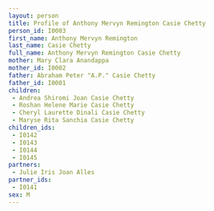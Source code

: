 ```yaml
---
layout: person
title: Profile of Anthony Mervyn Remington Casie Chetty
person_id: I0003
first_name: Anthony Mervyn Remington
last_name: Casie Chetty
full_name: Anthony Mervyn Remington Casie Chetty
mother: Mary Clara Anandappa
mother_id: I0002
father: Abraham Peter "A.P." Casie Chetty
father_id: I0001
children:
 - Andrea Shiromi Joan Casie Chetty
 - Roshan Helene Marie Casie Chetty
 - Cheryl Laurette Dinali Casie Chetty
 - Maryse Rita Sanchia Casie Chetty
children_ids:
 - I0142
 - I0143
 - I0144
 - I0145
partners:
 - Julie Iris Joan Alles
partner_ids:
 - I0141
sex: M
---
```


